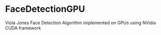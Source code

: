 # FaceDetectionGPU
Viola Jones Face Detection Algorithm implemented on GPUs using NVidia CUDA framework
